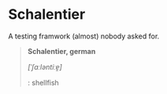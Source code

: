 # Schalentier

A testing framwork (almost) nobody asked for.

> **Schalentier, german**
> 
> *[ˈʃaːləntiːɐ̯]*
> 
> : shellfish

